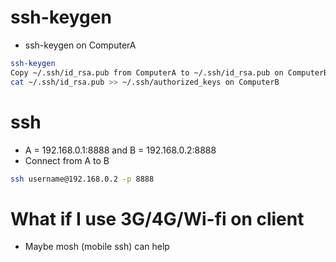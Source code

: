 ssh-keygen
=====
* ssh-keygen on ComputerA
```bash
ssh-keygen
Copy ~/.ssh/id_rsa.pub from ComputerA to ~/.ssh/id_rsa.pub on ComputerB
cat ~/.ssh/id_rsa.pub >> ~/.ssh/authorized_keys on ComputerB
```

ssh
=====
* A = 192.168.0.1:8888 and B = 192.168.0.2:8888
* Connect from A to B
```bash
ssh username@192.168.0.2 -p 8888
```

What if I use 3G/4G/Wi-fi on client
=====
* Maybe mosh (mobile ssh) can help
